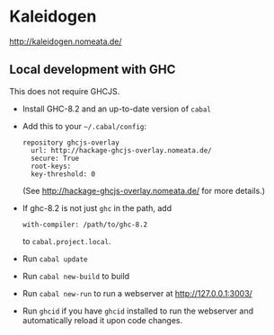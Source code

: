 Kaleidogen
==========

http://kaleidogen.nomeata.de/


Local development with GHC
--------------------------

This does not require GHCJS.

* Install GHC-8.2 and an up-to-date version of `cabal`
* Add this to your `~/.cabal/config`:

  ```
  repository ghcjs-overlay
    url: http://hackage-ghcjs-overlay.nomeata.de/
    secure: True
    root-keys:
    key-threshold: 0
  ```
  (See http://hackage-ghcjs-overlay.nomeata.de/ for more details.)
* If ghc-8.2 is not just `ghc` in the path, add
  ```
  with-compiler: /path/to/ghc-8.2
  ```
  to `cabal.project.local`.
* Run `cabal update`
* Run `cabal new-build` to build
* Run `cabal new-run` to run a webserver at http://127.0.0.1:3003/
* Run `ghcid` if you have `ghcid` installed to run the webserver and
  automatically reload it upon code changes.
